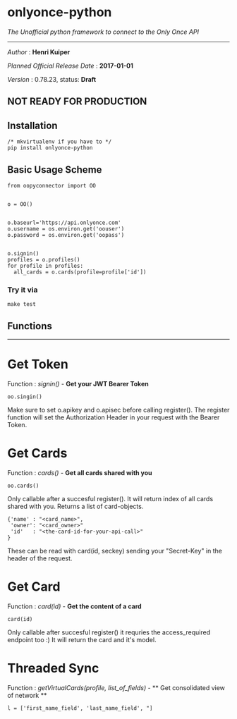 # onlyonce-python

*The Unofficial python framework to connect to the Only Once API*

---

_Author_ : **Henri Kuiper** 

_Planned Official Release Date_   : **2017-01-01** 

_Version_ : 0.78.23, status: **Draft**

## NOT READY FOR PRODUCTION 



## Installation
    /* mkvirtualenv if you have to */
    pip install onlyonce-python
    
## Basic Usage Scheme

    from oopyconnector import OO

    
    o = OO()

  
    o.baseurl='https://api.onlyonce.com'
    o.username = os.environ.get('oouser')
    o.password = os.environ.get('oopass')


    o.signin()
    profiles = o.profiles()
    for profile in profiles:
      all_cards = o.cards(profile=profile['id'])
      
### Try it via
    make test
## Functions
---

# Get Token
Function : *signin()* - **Get your JWT Bearer Token**

    oo.singin()


Make sure to set o.apikey and o.apisec before calling register(). The register function will set the Authorization Header in your request with the Bearer Token.

# Get Cards
Function : *cards()* - **Get all cards shared with you**

    oo.cards()


Only callable after a succesful register(). It will return index of all cards shared with you. Returns a list of card-objects.

    {'name' : "<card_name>",
     'owner': "<card_owner>"
     'id'   : "<the-card-id-for-your-api-call>"
    }
    
These can be read with card(id, seckey) sending your "Secret-Key" in the header of the request.

# Get Card
Function : *card(id)* - **Get the content of a card**

    card(id)


Only callable after succesful register() it requries the access_required endpoint too :)
It will return the card and it's model.

    
# Threaded Sync
Function : *getVirtualCards(_profile_, list_of_fields)* - ** Get consolidated view of network **

    l = ['first_name_field', 'last_name_field', "]

